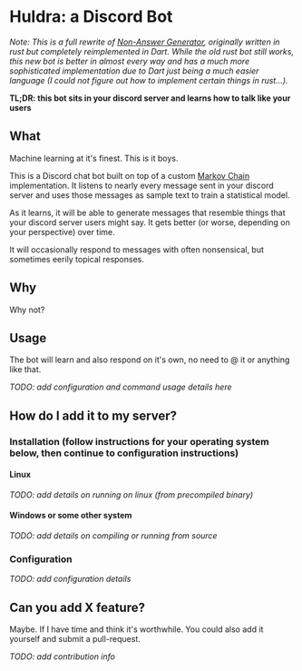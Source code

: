 Huldra: a Discord Bot
===================================

_Note: This is a full rewrite of [Non-Answer Generator](https://github.com/cnsumner/non-answer-generator), originally written in rust but completely reimplemented in Dart. While the old rust bot still works, this new bot is better in almost every way and has a much more sophisticated implementation due to Dart just being a much easier language (I could not figure out how to implement certain things in rust...)._

**TL;DR: this bot sits in your discord server and learns how to talk like your users**

What
----
Machine learning at it's finest. This is it boys.

This is a Discord chat bot built on top of a custom [Markov Chain](https://en.wikipedia.org/wiki/Markov_chain) implementation.  It listens to nearly every message sent in your discord server and uses those messages as sample text to train a statistical model.  

As it learns, it will be able to generate messages that resemble things that your discord server users might say. It gets better (or worse, depending on your perspective) over time.

It will occasionally respond to messages with often nonsensical, but sometimes eerily topical responses.

Why
----

Why not?

Usage
-----

The bot will learn and also respond on it's own, no need to @ it or anything like that.

_TODO: add configuration and command usage details here_

How do I add it to my server?
------------

### Installation (follow instructions for your operating system below, then continue to configuration instructions)
#### Linux

_TODO: add details on running on linux (from precompiled binary)_

#### Windows or some other system

_TODO: add details on compiling or running from source_

### Configuration

_TODO: add configuration details_

Can you add X feature?
------------

Maybe. If I have time and think it's worthwhile. You could also add it yourself and submit a pull-request.

_TODO: add contribution info_
